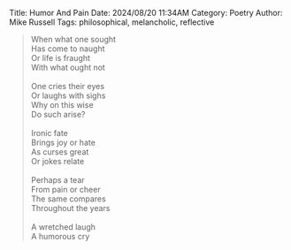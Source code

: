 Title: Humor And Pain
Date: 2024/08/20 11:34AM
Category: Poetry
Author: Mike Russell
Tags: philosophical, melancholic, reflective

> When what one sought<br>
> Has come to naught<br>
> Or life is fraught<br>
> With what ought not<br>
> <br>
> One cries their eyes<br>
> Or laughs with sighs<br>
> Why on this wise<br>
> Do such arise?<br>
> <br>
> Ironic fate<br>
> Brings joy or hate<br>
> As curses great<br>
> Or jokes relate<br>
> <br>
> Perhaps a tear<br>
> From pain or cheer<br>
> The same compares<br>
> Throughout the years<br>
> <br>
> A wretched laugh<br>
> A humorous cry<br>